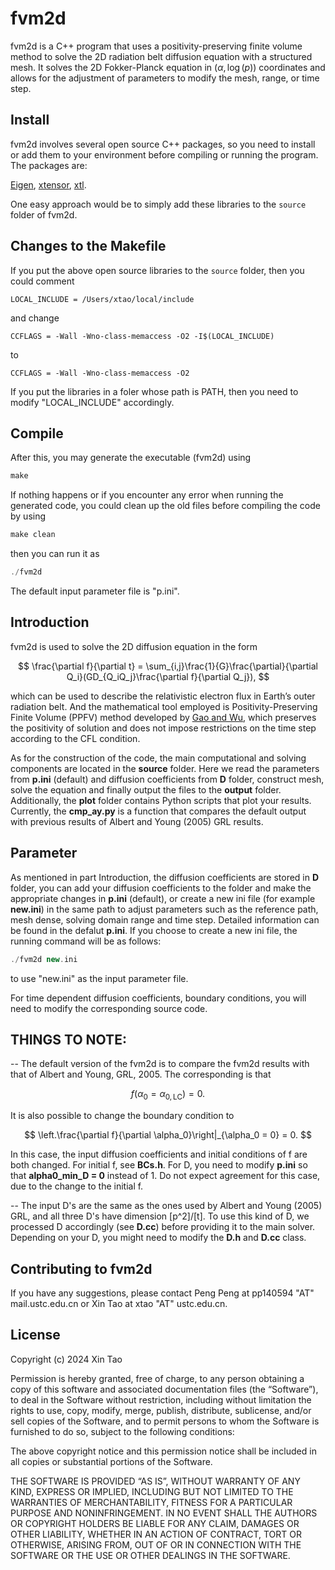 # fvm2d

fvm2d is a C++ program that uses a positivity-preserving finite volume method to solve the 2D radiation belt diffusion equation with a structured mesh. It solves the 2D Fokker-Planck equation in ${(\alpha, \log(p))}$ coordinates and allows for the adjustment of parameters to modify the mesh, range, or time step.

## Install

fvm2d involves several open source C++ packages, so you need to install or add them to your environment before compiling or running the program. The packages are: 

[Eigen](https://eigen.tuxfamily.org), [xtensor](https://github.com/xtensor-stack/xtensor), [xtl](https://github.com/xtensor-stack/xtl).

One easy approach would be to simply add these libraries to the ```source``` folder of fvm2d. 

## Changes to the Makefile

If you put the above open source libraries to the ```source``` folder, then you could comment 

```
LOCAL_INCLUDE = /Users/xtao/local/include
```
and change 
```
CCFLAGS = -Wall -Wno-class-memaccess -O2 -I$(LOCAL_INCLUDE)
```
to 
```
CCFLAGS = -Wall -Wno-class-memaccess -O2 
```

If you put the libraries in a foler whose path is PATH, then you need to modify "LOCAL_INCLUDE" accordingly. 

## Compile

After this, you may generate the executable (fvm2d) using  

```C++
make
```
If nothing happens or if you encounter any error when running the generated code, you could clean up the old files before compiling the code by using 

```C++
make clean
```

then you can run it as 

```C++
./fvm2d
```

The default input parameter file is "p.ini". 

## Introduction

fvm2d is used to solve the 2D diffusion equation in the form

$$
\frac{\partial f}{\partial t} = \sum_{i,j}\frac{1}{G}\frac{\partial}{\partial Q_i}(GD_{Q_iQ_j}\frac{\partial f}{\partial Q_j}),
$$

which can be used to describe the relativistic electron flux in Earth’s outer radiation belt. And the mathematical tool employed is Positivity-Preserving Finite Volume (PPFV) method developed by [Gao and Wu](http://epubs.siam.org/doi/10.1137/140972470), which preserves the positivity of solution and does not impose restrictions on the time step according to the CFL condition.

As for the construction of the code, the main computational and solving components are located in the **source** folder. Here we read the parameters from **p.ini** (default) and diffusion coefficients from **D** folder, construct mesh, solve the equation and finally output the files to the **output** folder. Additionally, the **plot** folder contains Python scripts that plot your results. Currently, the **cmp_ay.py** is a function that compares the default output with previous results of Albert and Young (2005) GRL results. 

## Parameter

As mentioned in part Introduction, the diffusion coefficients are stored in **D** folder, you can add your diffusion coefficients to the folder and make the appropriate changes in **p.ini** (default), or create a new ini file (for example **new.ini**) in the same path to adjust parameters such as the reference path, mesh dense, solving domain range and time step. Detailed information can be found in the defalut **p.ini**. If you choose to create a new ini file, the running command will be as follows:

```C++
./fvm2d new.ini
```

to use "new.ini" as the input parameter file.

For time dependent diffusion coefficients, boundary conditions, you will need to modify the corresponding source code.

## THINGS TO NOTE:
-- The default version of the fvm2d is to compare the fvm2d results with that of Albert and Young, GRL, 2005. The corresponding is that 

$$
f(\alpha_0 = \alpha_{0,\text{LC}}) = 0.
$$

It is also possible to change the boundary condition to 

$$
\left.\frac{\partial f}{\partial \alpha_0}\right|_{\alpha_0 = 0} = 0.
$$

In this case, the input diffusion coefficients and initial conditions of f are both changed. For initial f, see **BCs.h**. For D, you need to modify **p.ini** so that **alpha0_min_D = 0** instead of 1. Do not expect agreement for this case, due to the change to the initial f.

-- The input D's are the same as the ones used by Albert and Young (2005) GRL, and all three D's have dimension [p^2]/[t]. To use this kind of D, we processed D accordingly (see **D.cc**) before providing it to the main solver. Depending on your D, you might need to modify the **D.h** and **D.cc** class.

## Contributing to fvm2d

If you have any suggestions, please contact Peng Peng at pp140594 "AT" mail.ustc.edu.cn or Xin Tao at xtao "AT" ustc.edu.cn. 

## License

Copyright (c) 2024 Xin Tao 

Permission is hereby granted, free of charge, to any person obtaining a copy of this software and associated documentation files (the “Software”), to deal in the Software without restriction, including without limitation the rights to use, copy, modify, merge, publish, distribute, sublicense, and/or sell copies of the Software, and to permit persons to whom the Software is furnished to do so, subject to the following conditions:

The above copyright notice and this permission notice shall be included in all copies or substantial portions of the Software.

THE SOFTWARE IS PROVIDED “AS IS”, WITHOUT WARRANTY OF ANY KIND, EXPRESS OR IMPLIED, INCLUDING BUT NOT LIMITED TO THE WARRANTIES OF MERCHANTABILITY, FITNESS FOR A PARTICULAR PURPOSE AND NONINFRINGEMENT. IN NO EVENT SHALL THE AUTHORS OR COPYRIGHT HOLDERS BE LIABLE FOR ANY CLAIM, DAMAGES OR OTHER LIABILITY, WHETHER IN AN ACTION OF CONTRACT, TORT OR OTHERWISE, ARISING FROM, OUT OF OR IN CONNECTION WITH THE SOFTWARE OR THE USE OR OTHER DEALINGS IN THE SOFTWARE.
